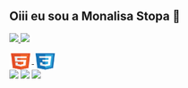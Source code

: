 ## Oiii eu sou a Monalisa Stopa 👋

<!--
**MonaStopa/MonaStopa** is a ✨ _special_ ✨ repository because its `README.md` (this file) appears on your GitHub profile.

Here are some ideas to get you started:

- 🔭 I’m currently working on ...
- 🌱 I’m currently learning ...
- 👯 I’m looking to collaborate on ...
- 🤔 I’m looking for help with ...
- 💬 Ask me about ...
- 📫 How to reach me: ...
- 😄 Pronouns: ...
- ⚡ Fun fact: ...
-->
<div>
  <a href = "https://github.com/MonaStopa">
  <img height="180em" src="https://github-readme-stats.vercel.app/api?username=MonaStopa&show_icons=true/&theme=dracula&include_all_commits=true&count_private-true"L>
  <img height="180em" src="https://github-readme-stats.vercel.app/api/top-langs/?username=MonaStopa&layout=compact&langs_count=16&theme=dracula"L>
</div>

<div style="display: inline_block"><br>
  <img align="center" alt="Mona-HTML" height="30" width="40" src="https://raw.githubusercontent.com/devicons/devicon/master/icons/html5/html5-original.svg">
  <img align="center" alt="Mona-CSS" height="30" width="40" src="https://raw.githubusercontent.com/devicons/devicon/master/icons/css3/css3-original.svg">
</div>

<div>
   <a href="https://www.linkedin.com/in/monalisastopa/" target="_blank"><img src="https://img.shields.io/badge/-LinkedIn-%230077B5?style=for-the-badge&logo=linkedin&logoColor=white" target="_blank"></a> 
  <a href = "mstopa.arq@gmail.com"><img src="https://img.shields.io/badge/-Gmail-%23333?style=for-the-badge&logo=gmail&logoColor=white" target="_blank"></a>
  <a href = "13991031850"><img src="https://img.shields.io/badge/WhatsApp-25D366?style=for-the-badge&logo=whatsapp&logoColor=white" target="_blank"></a>
</div>
